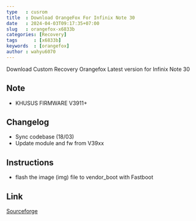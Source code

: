 ```yaml
---
type   : cusrom
title  : Download OrangeFox For Infinix Note 30
date   : 2024-04-03T09:17:35+07:00
slug   : orangefox-x6833b
categories: [Recovery]
tags      : [x6833b]
keywords  : [orangefox]
author : wahyu6070
---
```


Download Custom Recovery Orangefox Latest version for Infinix Note 30


## Note
- KHUSUS FIRMWARE V3911+

## Changelog
- Sync codebase (18/03)
- Update module and fw from V39xx

## Instructions
- flash the image (img) file to vendor_boot with Fastboot

## Link
[Sourceforge](https://sourceforge.net/projects/rama982/files/RECOVERY)